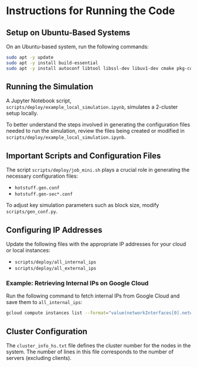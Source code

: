 # Instructions for Running the Code

## Setup on Ubuntu-Based Systems

On an Ubuntu-based system, run the following commands:

```bash
sudo apt -y update
sudo apt -y install build-essential
sudo apt -y install autoconf libtool libssl-dev libuv1-dev cmake pkg-config cmake-data make
```

## Running the Simulation

A Jupyter Notebook script, `scripts/deploy/example_local_simulation.ipynb`, simulates a 2-cluster setup locally.

To better understand the steps involved in generating the configuration files needed to run the simulation, review the files being created or modified in `scripts/deploy/example_local_simulation.ipynb`.

## Important Scripts and Configuration Files

The script `scripts/deploy/job_mini.sh` plays a crucial role in generating the necessary configuration files:

- `hotstuff.gen.conf`
- `hotstuff.gen-sec*.conf`

To adjust key simulation parameters such as block size, modify `scripts/gen_conf.py`.

## Configuring IP Addresses

Update the following files with the appropriate IP addresses for your cloud or local instances:

- `scripts/deploy/all_internal_ips`
- `scripts/deploy/all_external_ips`

### Example: Retrieving Internal IPs on Google Cloud

Run the following command to fetch internal IPs from Google Cloud and save them to `all_internal_ips`:

```bash
gcloud compute instances list --format="value(networkInterfaces[0].networkIP)" > all_internal_ips
```

## Cluster Configuration

The `cluster_info_hs.txt` file defines the cluster number for the nodes in the system. The number of lines in this file corresponds to the number of servers (excluding clients).
